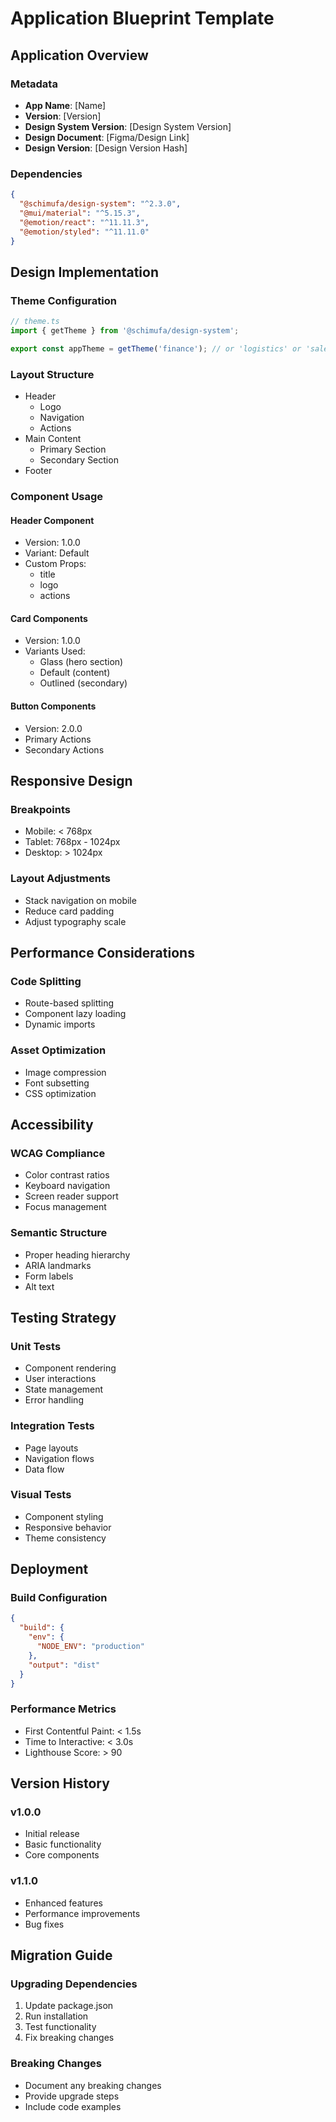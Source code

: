 # Application Blueprint Template

## Application Overview

### Metadata

- **App Name**: [Name]
- **Version**: [Version]
- **Design System Version**: [Design System Version]
- **Design Document**: [Figma/Design Link]
- **Design Version**: [Design Version Hash]

### Dependencies

```json
{
  "@schimufa/design-system": "^2.3.0",
  "@mui/material": "^5.15.3",
  "@emotion/react": "^11.11.3",
  "@emotion/styled": "^11.11.0"
}
```

## Design Implementation

### Theme Configuration

```typescript
// theme.ts
import { getTheme } from '@schimufa/design-system';

export const appTheme = getTheme('finance'); // or 'logistics' or 'sales'
```

### Layout Structure

- Header
  - Logo
  - Navigation
  - Actions
- Main Content
  - Primary Section
  - Secondary Section
- Footer

### Component Usage

#### Header Component

- Version: 1.0.0
- Variant: Default
- Custom Props:
  - title
  - logo
  - actions

#### Card Components

- Version: 1.0.0
- Variants Used:
  - Glass (hero section)
  - Default (content)
  - Outlined (secondary)

#### Button Components

- Version: 2.0.0
- Primary Actions
- Secondary Actions

## Responsive Design

### Breakpoints

- Mobile: < 768px
- Tablet: 768px - 1024px
- Desktop: > 1024px

### Layout Adjustments

- Stack navigation on mobile
- Reduce card padding
- Adjust typography scale

## Performance Considerations

### Code Splitting

- Route-based splitting
- Component lazy loading
- Dynamic imports

### Asset Optimization

- Image compression
- Font subsetting
- CSS optimization

## Accessibility

### WCAG Compliance

- Color contrast ratios
- Keyboard navigation
- Screen reader support
- Focus management

### Semantic Structure

- Proper heading hierarchy
- ARIA landmarks
- Form labels
- Alt text

## Testing Strategy

### Unit Tests

- Component rendering
- User interactions
- State management
- Error handling

### Integration Tests

- Page layouts
- Navigation flows
- Data flow

### Visual Tests

- Component styling
- Responsive behavior
- Theme consistency

## Deployment

### Build Configuration

```json
{
  "build": {
    "env": {
      "NODE_ENV": "production"
    },
    "output": "dist"
  }
}
```

### Performance Metrics

- First Contentful Paint: < 1.5s
- Time to Interactive: < 3.0s
- Lighthouse Score: > 90

## Version History

### v1.0.0

- Initial release
- Basic functionality
- Core components

### v1.1.0

- Enhanced features
- Performance improvements
- Bug fixes

## Migration Guide

### Upgrading Dependencies

1. Update package.json
2. Run installation
3. Test functionality
4. Fix breaking changes

### Breaking Changes

- Document any breaking changes
- Provide upgrade steps
- Include code examples
